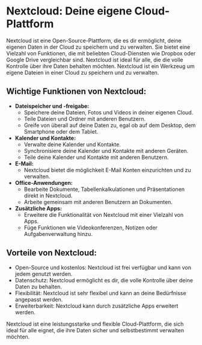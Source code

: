 # Nextcloud: Deine eigene Cloud-Plattform

Nextcloud ist eine Open-Source-Plattform, die es dir ermöglicht, deine eigenen Daten in der Cloud zu speichern und zu verwalten.
Sie bietet eine Vielzahl von Funktionen, die mit beliebten Cloud-Diensten wie Dropbox oder Google Drive vergleichbar sind.
Nextcloud ist ideal für alle, die die volle Kontrolle über ihre Daten behalten möchten.
Nextcloud ist ein Werkzeug um eigene Dateien in einer Cloud zu speichern und zu verwalten.

## Wichtige Funktionen von Nextcloud:

* **Dateispeicher und -freigabe:**
    * Speichere deine Dateien, Fotos und Videos in deiner eigenen Cloud.
    * Teile Dateien und Ordner mit anderen Benutzern.
    * Greife von überall auf deine Daten zu, egal ob auf dem Desktop, dem Smartphone oder dem Tablet.
* **Kalender und Kontakte:**
    * Verwalte deine Kalender und Kontakte.
    * Synchronisiere deine Kalender und Kontakte mit anderen Geräten.
    * Teile deine Kalender und Kontakte mit anderen Benutzern.
* **E-Mail:**
    * Nextcloud bietet die möglichkeit E-Mail Konten einzurichten und zu verwalten.
* **Office-Anwendungen:**
    * Bearbeite Dokumente, Tabellenkalkulationen und Präsentationen direkt in Nextcloud.
    * Arbeite gemeinsam mit anderen Benutzern an Dokumenten.
* **Zusätzliche Apps:**
    * Erweitere die Funktionalität von Nextcloud mit einer Vielzahl von Apps.
    * Füge Funktionen wie Videokonferenzen, Notizen oder Aufgabenverwaltung hinzu.

## Vorteile von Nextcloud:

* Open-Source und kostenlos: Nextcloud ist frei verfügbar und kann von jedem genutzt werden.
* Datenschutz: Nextcloud ermöglicht es dir, die volle Kontrolle über deine Daten zu behalten.
* Flexibilität: Nextcloud ist sehr flexibel und kann an deine Bedürfnisse angepasst werden.
* Erweiterbarkeit: Nextcloud kann durch zusätzliche Apps erweitert werden.

Nextcloud ist eine leistungsstarke und flexible Cloud-Plattform, die sich ideal für alle eignet, die ihre Daten sicher und selbstbestimmt verwalten möchten.